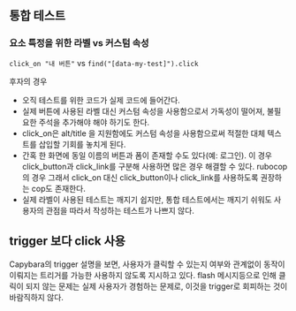 ## 통합 테스트

### 요소 특정을 위한 라벨 vs 커스텀 속성

`click_on "내 버튼"` vs `find("[data-my-test]").click`

후자의 경우
* 오직 테스트를 위한 코드가 실제 코드에 들어간다.
* 실제 버튼에 사용된 라벨 대신 커스텀 속성을 사용함으로서 가독성이 떨어져, 불필요한 주석을 추가해야 해야 하기도 한다.
* click_on은 alt/title 을 지원함에도 커스텀 속성을 사용함으로써 적절한 대체 텍스트를 삽입할 기회를 놓치게 된다.
* 간혹 한 화면에 동일 이름의 버튼과 폼이 존재할 수도 있다(예: 로그인). 이 경우 click_button과 click_link를 구분해 사용하면 많은 경우 해결할 수 있다. rubocop의 경우 그래서 click_on 대신 click_button이나 click_link를 사용하도록 권장하는 cop도 존재한다.
* 실제 라벨이 사용된 테스트는 깨지기 쉽지만, 통합 테스트에서는 깨지기 쉬워도 사용자의 관점을 따라서 작성하는 테스트가 나쁘지 않다.

## trigger 보다 click 사용

Capybara의 trigger 설명을 보면, 사용자가 클릭할 수 있는지 여부와 관계없이 동작이 이뤄지는 트리거를 가능한 사용하지 않도록 지시하고 있다. flash 메시지등으로 인해 클릭이 되지 않는 문제는 실제 사용자가 경험하는 문제로, 이것을 trigger로 회피하는 것이 바람직하지 않다.


